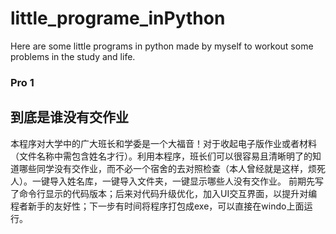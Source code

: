 # little_programe_inPython
Here are some little programs in python made by myself to workout some problems in the study and life.
### Pro 1
## 到底是谁没有交作业
本程序对大学中的广大班长和学委是一个大福音！对于收起电子版作业或者材料（文件名称中需包含姓名才行）。利用本程序，班长们可以很容易且清晰明了的知道哪些同学没有交作业，而不必一个宿舍的去对照检查（本人曾经就是这样，烦死人）。一键导入姓名库，一键导入文件夹，一键显示哪些人没有交作业。
前期先写了命令行显示的代码版本；后来对代码升级优化，加入UI交互界面，以提升对编程者新手的友好性；下一步有时间将程序打包成exe，可以直接在windo上面运行。
